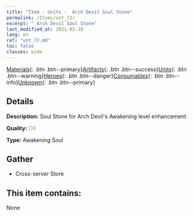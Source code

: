```yaml
---
title: "Item - Units -  Arch Devil Soul Stone"
permalink: /Items/unt_72/
excerpt: " Arch Devil Soul Stone"
last_modified_at: 2021-02-10
lang: en
ref: "unt_72.md"
toc: false
classes: wide
---
```

 [Materials](/Items/){: .btn .btn--primary}[Artifacts](/Items/Artifacts/){: .btn .btn--success}[Units](/Items/Units/){: .btn .btn--warning}[Heroes](/Items/Heroes/){: .btn .btn--danger}[Consumables](/Items/Consumables/){: .btn .btn--info}[Unknown](/Items/Unknown/){: .btn .btn--primary}

## Details
 **Description:** Soul Stone for Arch Devil's Awakening level enhancement

 **Quality:** <span style="color: #FF8C00">OK</span>

 **Type:** Awakening Soul

## Gather

*    Cross-server Store 

## This item contains:

  None

